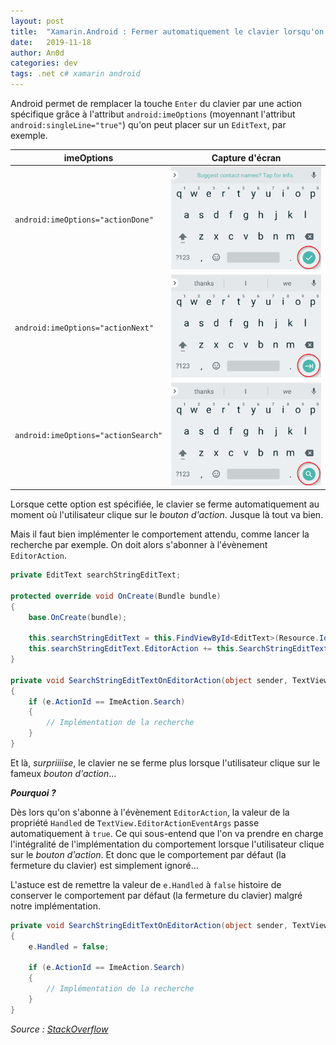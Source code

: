 ```yaml
---
layout: post
title:  "Xamarin.Android : Fermer automatiquement le clavier lorsqu'on implémente l'évènement EditorAction"
date:   2019-11-18
author: An0d
categories: dev
tags: .net c# xamarin android
---
```

Android permet de remplacer la touche `Enter` du clavier par une action spécifique grâce à l'attribut `android:imeOptions` (moyennant l'attribut `android:singleLine="true"`) qu'on peut placer sur un `EditText`, par exemple.

|imeOptions|Capture d'écran|
|------|---------------|
|`android:imeOptions="actionDone"`|![actionDone](/assets/android/imeOptions/action-done.png)|
|`android:imeOptions="actionNext"`|![actionNext](/assets/android/imeOptions/action-next.png)|
|`android:imeOptions="actionSearch"`|![actionSearch](/assets/android/imeOptions/action-search.png)|

Lorsque cette option est spécifiée, le clavier se ferme automatiquement au moment où l'utilisateur clique sur le *bouton d'action*. Jusque là tout va bien.

Mais il faut bien implémenter le comportement attendu, comme lancer la recherche par exemple. On doit alors s'abonner à l'évènement `EditorAction`.

```cs
private EditText searchStringEditText;

protected override void OnCreate(Bundle bundle)
{
    base.OnCreate(bundle);

    this.searchStringEditText = this.FindViewById<EditText>(Resource.Id.et_searchString);
    this.searchStringEditText.EditorAction += this.SearchStringEditTextOnEditorAction;
}

private void SearchStringEditTextOnEditorAction(object sender, TextView.EditorActionEventArgs e)
{
    if (e.ActionId == ImeAction.Search)
    {
        // Implémentation de la recherche
    }
}
```

Et là, *surpriiiise*, le clavier ne se ferme plus lorsque l'utilisateur clique sur le fameux *bouton d'action*...

***Pourquoi ?***

Dès lors qu'on s'abonne à l'évènement `EditorAction`, la valeur de la propriété `Handled` de `TextView.EditorActionEventArgs` passe automatiquement à `true`.
Ce qui sous-entend que l'on va prendre en charge l'intégralité de l'implémentation du comportement lorsque l'utilisateur clique sur le *bouton d'action*. Et donc que le comportement par défaut (la fermeture du clavier) est simplement ignoré...

L'astuce est de remettre la valeur de `e.Handled` à `false` histoire de conserver le comportement par défaut (la fermeture du clavier) malgré notre implémentation.

```cs
private void SearchStringEditTextOnEditorAction(object sender, TextView.EditorActionEventArgs e)
{
    e.Handled = false;

    if (e.ActionId == ImeAction.Search)
    {
        // Implémentation de la recherche
    }
}
```

*Source : [StackOverflow](https://stackoverflow.com/a/3449616/6936427)*